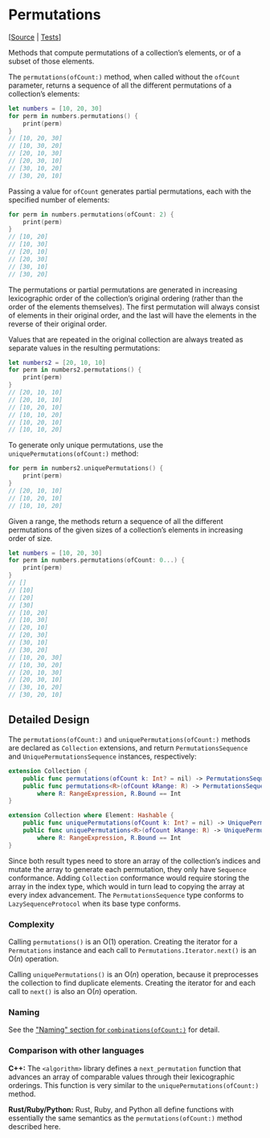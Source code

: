 # Permutations

[[Source](https://github.com/apple/swift-algorithms/blob/main/Sources/Algorithms/Permutations.swift) | 
 [Tests](https://github.com/apple/swift-algorithms/blob/main/Tests/SwiftAlgorithmsTests/PermutationsTests.swift)]

Methods that compute permutations of a collection’s elements, or of a subset of
those elements.

The `permutations(ofCount:)` method, when called without the `ofCount`
parameter, returns a sequence of all the different permutations of a
collection’s elements:

```swift
let numbers = [10, 20, 30]
for perm in numbers.permutations() {
    print(perm)
}
// [10, 20, 30]
// [10, 30, 20]
// [20, 10, 30]
// [20, 30, 10]
// [30, 10, 20]
// [30, 20, 10]
```

Passing a value for `ofCount` generates partial permutations, each with the
specified number of elements:

```swift
for perm in numbers.permutations(ofCount: 2) {
    print(perm)
}
// [10, 20]
// [10, 30]
// [20, 10]
// [20, 30]
// [30, 10]
// [30, 20]
```

The permutations or partial permutations are generated in increasing
lexicographic order of the collection’s original ordering (rather than the order
of the elements themselves). The first permutation will always consist of
elements in their original order, and the last will have the elements in the
reverse of their original order.

Values that are repeated in the original collection are always treated as
separate values in the resulting permutations:

```swift
let numbers2 = [20, 10, 10]
for perm in numbers2.permutations() {
    print(perm)
}
// [20, 10, 10]
// [20, 10, 10]
// [10, 20, 10]
// [10, 10, 20]
// [10, 20, 10]
// [10, 10, 20]
```

To generate only unique permutations, use the `uniquePermutations(ofCount:)` method:

```swift
for perm in numbers2.uniquePermutations() {
    print(perm)
}
// [20, 10, 10]
// [10, 20, 10]
// [10, 10, 20]
```

Given a range, the methods return a sequence of all the different permutations of the given sizes of a collection’s elements in increasing order of size.

```swift
let numbers = [10, 20, 30]
for perm in numbers.permutations(ofCount: 0...) {
    print(perm)
}
// []
// [10]
// [20]
// [30]
// [10, 20]
// [10, 30]
// [20, 10]
// [20, 30]
// [30, 10]
// [30, 20]
// [10, 20, 30]
// [10, 30, 20]
// [20, 10, 30]
// [20, 30, 10]
// [30, 10, 20]
// [30, 20, 10]
```

## Detailed Design

The `permutations(ofCount:)` and `uniquePermutations(ofCount:)` methods are 
declared as `Collection` extensions, and return `PermutationsSequence` and 
`UniquePermutationsSequence` instances, respectively:

```swift
extension Collection {
    public func permutations(ofCount k: Int? = nil) -> PermutationsSequence<Self>
    public func permutations<R>(ofCount kRange: R) -> PermutationsSequence<Self>
        where R: RangeExpression, R.Bound == Int
}

extension Collection where Element: Hashable {
    public func uniquePermutations(ofCount k: Int? = nil) -> UniquePermutationsSequence<Self>
    public func uniquePermutations<R>(ofCount kRange: R) -> UniquePermutationsSequence<Self>
        where R: RangeExpression, R.Bound == Int
}
```

Since both result types need to store an array of the collection’s
indices and mutate the array to generate each permutation, they only
have `Sequence` conformance. Adding `Collection` conformance would require
storing the array in the index type, which would in turn lead to copying the
array at every index advancement. The `PermutationsSequence` type
conforms to `LazySequenceProtocol` when its base type conforms.

### Complexity

Calling `permutations()` is an O(1) operation. Creating the iterator for a
`Permutations` instance and each call to `Permutations.Iterator.next()` is an
O(_n_) operation.

Calling `uniquePermutations()` is an O(_n_) operation, because it preprocesses 
the collection to find duplicate elements. Creating the iterator for and each 
call to `next()` is also an O(_n_) operation.

### Naming

See the ["Naming" section for `combinations(ofCount:)`](Combinations.md#naming) for detail.

### Comparison with other languages

**C++:** The `<algorithm>` library defines a `next_permutation` function that
advances an array of comparable values through their lexicographic orderings.
This function is very similar to the `uniquePermutations(ofCount:)` method.

**Rust/Ruby/Python:** Rust, Ruby, and Python all define functions with
essentially the same semantics as the `permutations(ofCount:)` method 
described here.
